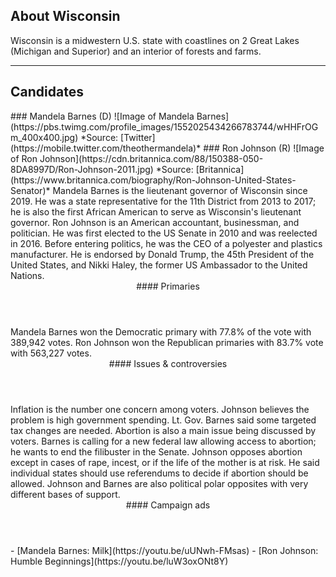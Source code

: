## About Wisconsin

Wisconsin is a midwestern U.S. state with coastlines on 2 Great Lakes (Michigan and Superior) and an interior of forests and farms.

---

## Candidates

<Grid>
  <Box>
    ### Mandela Barnes (D)
    ![Image of Mandela Barnes](https://pbs.twimg.com/profile_images/1552025434266783744/wHHFrOGm_400x400.jpg)
    *Source: [Twitter](https://mobile.twitter.com/theothermandela)*
  </Box>
  <Box>
    ### Ron Johnson (R)
    ![Image of Ron Johnson](https://cdn.britannica.com/88/150388-050-8DA8997D/Ron-Johnson-2011.jpg)
    *Source: [Britannica](https://www.britannica.com/biography/Ron-Johnson-United-States-Senator)*
  </Box>

  <Box>
    Mandela Barnes is the lieutenant governor of Wisconsin since 2019. He was a
    state representative for the 11th District from 2013 to 2017; he is also the
    first African American to serve as Wisconsin's lieutenant governor.
  </Box>
  <Box>
    Ron Johnson is an American accountant, businessman, and politician. He was
    first elected to the US Senate in 2010 and was reelected in 2016. Before
    entering politics, he was the CEO of a polyester and plastics manufacturer. He
    is endorsed by Donald Trump, the 45th President of the United States, and
    Nikki Haley, the former US Ambassador to the United Nations.
  </Box>

  <Header>
    #### Primaries
  </Header>
  <Box>
    Mandela Barnes won the Democratic primary with 77.8% of the vote with 389,942 votes.
  </Box>
  <Box>
    Ron Johnson won the Republican primaries with 83.7% vote with 563,227 votes.
  </Box>

  <Header>
    #### Issues & controversies
  </Header>

  <WideBox>
    Inflation is the number one concern among voters. Johnson believes the problem is high government spending. Lt. Gov. Barnes said some targeted tax changes are needed. Abortion is also a main issue being discussed by voters. Barnes is calling for a new federal law allowing access to abortion; he wants to end the filibuster in the Senate. Johnson opposes abortion except in cases of rape, incest, or if the life of the mother is at risk. He said individual states should use referendums to decide if abortion should be allowed. Johnson and Barnes are also political polar opposites with very different bases of support.
  </WideBox>
 
  <Header>
    #### Campaign ads
  </Header>
  <Box>
    - [Mandela Barnes: Milk](https://youtu.be/uUNwh-FMsas)
  </Box>
  <Box>
    - [Ron Johnson: Humble Beginnings](https://youtu.be/luW3oxONt8Y)
  </Box>
</Grid>
